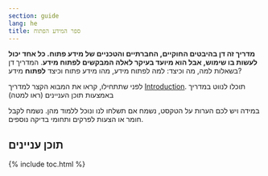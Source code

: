 ```yaml
---
section: guide
lang: he
title: ספר המידע הפתוח
---
```


**מדריך זה דן בהיבטים החוקיים, החברתיים והטכניים של מידע פתוח. כל אחד יכול לעשות בו שימוש, אבל הוא מיועד בעיקר לאלה המבקשים לפתוח מידע**. המדריך דן בשאלות למה, מה וכיצד: למה לפתוח מידע, מהו מידע פתוח וכיצד **לפתוח** מידע?

לפני שתתחילו, קראו את המבוא הקצר למדריך [Introduction](introduction/). תוכלו לנווט במדריך באמצעות תוכן העניינים (ראו למטה)

במידה ויש לכם הערות על הטקסט, נשמח אם תשלחו לנו ונוכל ללמוד מהן. נשמח לקבל חומר או הצעות לפרקים ותחומי בדיקה נוספים.

## תוכן עניינים

{% include toc.html %}
